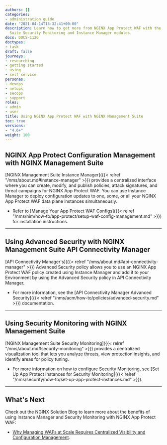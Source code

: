 ```yaml
---
authors: []
categories:
- administration guide
date: "2021-04-14T13:32:41+00:00"
description: Learn how to get more from NGINX App Protect WAF with the NGINX Management
  Suite Security Monitoring and Instance Manager modules.
docs: DOCS-1126
doctypes:
- task
draft: false
journeys:
- researching
- getting started
- using
- self service
personas:
- devops
- netops
- secops
- support
roles:
- admin
- user
title: Using NGINX App Protect WAF with NGINX Management Suite
toc: true
versions:
- "4.6+"
weight: 100
---
```


## NGINX App Protect Configuration Management with NGINX Management Suite

[NGINX Management Suite Instance Manager]({{< relref "/nms/about.md#instance-manager" >}}) provides a centralized interface where you can create, modify, and publish policies, attack signatures, and threat campaigns for NGINX App Protect WAF. You can use Instance Manager to deploy configuration updates to one, some, or all your NGINX App Protect WAF data plane instances simultaneously. 

- Refer to [Manage Your App Protect WAF Configs]({{< relref "/nms/nim/how-to/app-protect/setup-waf-config-management.md" >}}) for installation instructions.


---

## Using Advanced Security with NGINX Management Suite API Connectivity Manager

[API Connectivity Manager's]({{< relref "/nms/about.md#api-connectivity-manager" >}}) Advanced Security policy allows you to use an NGINX App Protect WAF policy created using Instance Manager and add it to your Environment by using the Advanced Security policy in API Connectivity Manager. 

- For more information, see the [API Connectivity Manager Advanced Security]({{< relref "/nms/acm/how-to/policies/advanced-security.md" >}}) documentation.

---

## Using Security Monitoring with NGINX Management Suite

[NGINX Management Suite Security Monitoring]({{< relref "/nms/about.md#security-monitoring" >}}) provides a centralized visualization tool that lets you analyze threats, view protection insights, and identify areas for policy tuning. 

- For more information on how to configure Security Monitoring, see [Set Up App Protect Instances for Security Monitoring]({{< relref "/nms/security/how-to/set-up-app-protect-instances.md" >}}).

---

## What's Next

Check out the NGINX Solution Blog to learn more about the benefits of using Instance Manager and Security Monitoring with NGINX App Protect WAF: 

- [Why Managing WAFs at Scale Requires Centralized Visibility and Configuration Management](https://www.nginx.com/blog/why-managing-wafs-at-scale-requires-centralized-visibility-and-configuration-management/).
